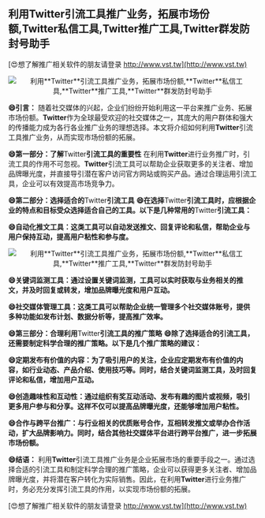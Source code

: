 ## **利用**Twitter**引流工具推广业务，拓展市场份额,**Twitter**私信工具,**Twitter**推广工具,**Twitter**群发防封号助手**

[😍想了解推广相关软件的朋友请登录 http://www.vst.tw](http://www.vst.tw)

 <center><img src="https://vst.tw/MP4/tuiguang/png/8.png" alt="利用**Twitter**引流工具推广业务，拓展市场份额,**Twitter**私信工具,**Twitter**推广工具,**Twitter**群发防封号助手"></center>

**😄引言：**
随着社交媒体的兴起，企业们纷纷开始利用这一平台来推广业务、拓展市场份额。**Twitter**作为全球最受欢迎的社交媒体之一，其庞大的用户群体和强大的传播能力成为各行各业推广业务的理想选择。本文将介绍如何利用**Twitter**引流工具推广业务，从而实现市场份额的拓展。

**😄第一部分：了解**Twitter**引流工具的重要性**
在利用**Twitter**进行业务推广时，引流工具的作用不可忽视。**Twitter**引流工具可以帮助企业获取更多的关注者、增加品牌曝光度，并直接导引潜在客户访问官方网站或购买产品。通过合理运用引流工具，企业可以有效提高市场竞争力。

**😄第二部分：选择适合的**Twitter**引流工具**
**😄在选择**Twitter**引流工具时，应根据企业的特点和目标受众选择适合自己的工具。以下是几种常用的**Twitter**引流工具：**

**😄自动化推文工具：这类工具可以自动发送推文、回复评论和私信，帮助企业与用户保持互动，提高用户粘性和参与度。**

 <center><img src="https://vst.tw/MP4/tuiguang/png/0.png" alt="利用**Twitter**引流工具推广业务，拓展市场份额,**Twitter**私信工具,**Twitter**推广工具,**Twitter**群发防封号助手"></center>

**😄关键词监测工具：通过设置关键词监测，工具可以实时获取与业务相关的推文，并及时回复或转发，增加品牌曝光度和用户互动。**

**😄社交媒体管理工具：这类工具可以帮助企业统一管理多个社交媒体账号，提供多种功能如发布计划、数据分析等，提高推广效率。**

**😄第三部分：合理利用**Twitter**引流工具的推广策略**
**😄除了选择适合的引流工具，还需要制定科学合理的推广策略。以下是几个推广策略的建议：**

**😄定期发布有价值的内容：为了吸引用户的关注，企业应定期发布有价值的内容，如行业动态、产品介绍、使用技巧等。同时，结合关键词监测工具，及时回复评论和私信，增加用户互动。**

**😄创造趣味性和互动性：通过组织有奖互动活动、发布有趣的图片或视频，吸引更多用户参与和分享。这样不仅可以提高品牌曝光度，还能够增加用户粘性。**

**😄合作与跨平台推广：与行业相关的优质账号合作，互相转发推文或举办合作活动，扩大品牌影响力。同时，结合其他社交媒体平台进行跨平台推广，进一步拓展市场份额。**

**😄结语：**
利用**Twitter**引流工具推广业务是企业拓展市场的重要手段之一。通过选择合适的引流工具和制定科学合理的推广策略，企业可以获得更多关注者、增加品牌曝光度，并将潜在客户转化为实际销售。因此，在利用**Twitter**进行业务推广时，务必充分发挥引流工具的作用，以实现市场份额的拓展。

[😍想了解推广相关软件的朋友请登录 http://www.vst.tw](http://www.vst.tw)



